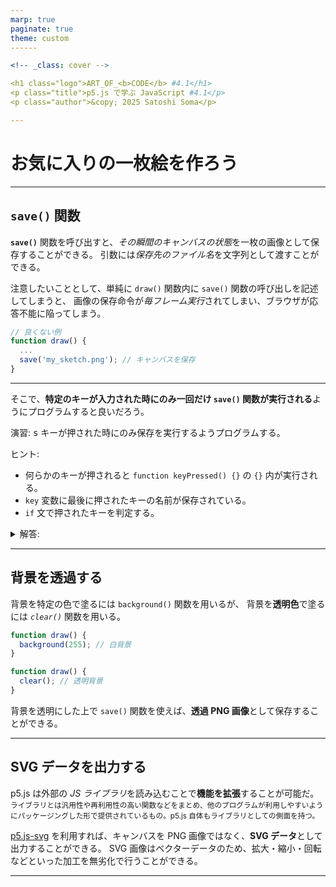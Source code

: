 ```yaml
---
marp: true
paginate: true
theme: custom
------

<!-- _class: cover -->

<h1 class="logo">ART_OF_<b>CODE</b> #4.1</h1>
<p class="title">p5.js で学ぶ JavaScript #4.1</p>
<p class="author">&copy; 2025 Satoshi Soma</p>

---
```


# お気に入りの一枚絵を作ろう

---

## `save()` 関数
**`save()`** 関数を呼び出すと、*その瞬間のキャンバスの状態*を一枚の画像として保存することができる。
引数には*保存先のファイル名*を文字列として渡すことができる。

注意したいこととして、単純に `draw()` 関数内に `save()` 関数の呼び出しを記述してしまうと、
画像の保存命令が*毎フレーム実行*されてしまい、ブラウザが応答不能に陥ってしまう。

```js
// 良くない例
function draw() {
  ...
  save('my_sketch.png'); // キャンバスを保存
}
```

---

そこで、**特定のキーが入力された時にのみ一回だけ `save()` 関数が実行される**ようにプログラムすると良いだろう。

<div class="challenge">
演習:
<kbd>s</kbd> キーが押された時にのみ保存を実行するようプログラムする。

ヒント:
- 何らかのキーが押されると `function keyPressed() {}` の `{}` 内が実行される。
- `key` 変数に最後に押されたキーの名前が保存されている。
- `if` 文で押されたキーを判定する。

<details>
<summary>解答:</summary>

```js
function keyPressed() { // 何らかのキーが入力されたら
  if (key == 's') { // 最後に押されたキーが S なら
    save('my_sketch.png'); // キャンバスを保存
  }
}
```

</details>
</div>

---

## 背景を透過する
背景を特定の色で塗るには `background()` 関数を用いるが、
背景を**透明色**で塗るには *`clear()`* 関数を用いる。

<div class="cols gap">


```js
function draw() {
  background(255); // 白背景
}
```

```js
function draw() {
  clear(); // 透明背景
}
```

</div>

背景を透明にした上で `save()` 関数を使えば、**透過 PNG 画像**として保存することができる。

---

## SVG データを出力する
p5.js は外部の *JS ライブラリ*を読み込むことで**機能を拡張**することが可能だ。
<small>ライブラリとは汎用性や再利用性の高い関数などをまとめ、他のプログラムが利用しやすいようにパッケージングした形で提供されているもの。p5.js 自体もライブラリとしての側面を持つ。</small>

[p5.js-svg](https://github.com/zenozeng/p5.js-svg) を利用すれば、キャンバスを PNG 画像ではなく、**SVG データ**として出力することができる。
SVG 画像はベクターデータのため、拡大・縮小・回転などといった加工を無劣化で行うことができる。

---


